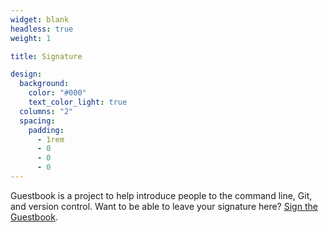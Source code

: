 ```yaml
---
widget: blank
headless: true
weight: 1

title: Signature

design:
  background:
    color: "#000"
    text_color_light: true
  columns: "2"
  spacing:
    padding:
      - 1rem
      - 0
      - 0
      - 0
---
```


Guestbook is a project to help introduce people to the command line, Git, and version control.
Want to be able to leave your signature here? [Sign the Guestbook](/kb/git/sign-the-guestbook).
